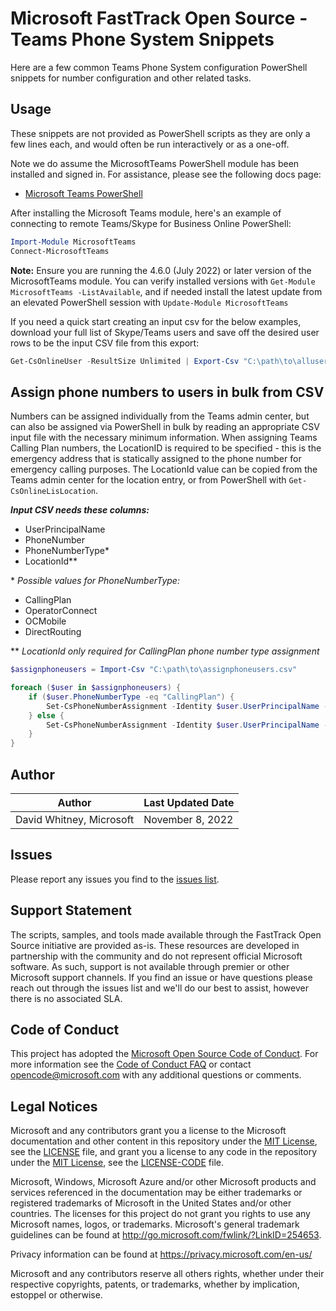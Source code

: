 # Microsoft FastTrack Open Source - Teams Phone System Snippets

Here are a few common Teams Phone System configuration PowerShell snippets for number configuration and other related tasks.

## Usage

These snippets are not provided as PowerShell scripts as they are only a few lines each, and would often be run interactively or as a one-off.

Note we do assume the MicrosoftTeams PowerShell module has been installed and signed in. For assistance, please see the following docs page:

- [Microsoft Teams PowerShell](https://docs.microsoft.com/en-us/MicrosoftTeams/teams-powershell-install)

After installing the Microsoft Teams module, here's an example of connecting to remote Teams/Skype for Business Online PowerShell:

```PowerShell
Import-Module MicrosoftTeams
Connect-MicrosoftTeams
```

**Note:** Ensure you are running the 4.6.0 (July 2022) or later version of the MicrosoftTeams module. You can verify installed versions with `Get-Module MicrosoftTeams -ListAvailable`, and if needed install the latest update from an elevated PowerShell session with `Update-Module MicrosoftTeams`

If you need a quick start creating an input csv for the below examples, download your full list of Skype/Teams users and save off the desired user rows to be the input CSV file from this export:

```PowerShell
Get-CsOnlineUser -ResultSize Unlimited | Export-Csv "C:\path\to\allusers.csv"
```

## Assign phone numbers to users in bulk from CSV

Numbers can be assigned individually from the Teams admin center, but can also be assigned via PowerShell in bulk by reading an appropriate CSV input file with the necessary minimum information. When assigning Teams Calling Plan numbers, the LocationID is required to be specified - this is the emergency address that is statically assigned to the phone number for emergency calling purposes. The LocationId value can be copied from the Teams admin center for the location entry, or from PowerShell with `Get-CsOnlineLisLocation`.

**_Input CSV needs these columns:_**

- UserPrincipalName
- PhoneNumber
- PhoneNumberType*
- LocationId**

\* _Possible values for PhoneNumberType:_

- CallingPlan
- OperatorConnect
- OCMobile
- DirectRouting

\*\* _LocationId only required for CallingPlan phone number type assignment_

```PowerShell
$assignphoneusers = Import-Csv "C:\path\to\assignphoneusers.csv"

foreach ($user in $assignphoneusers) {
    if ($user.PhoneNumberType -eq "CallingPlan") {
        Set-CsPhoneNumberAssignment -Identity $user.UserPrincipalName -PhoneNumber $user.PhoneNumber -PhoneNumberType $user.PhoneNumberType -LocationId $user.LocationId
    } else {
        Set-CsPhoneNumberAssignment -Identity $user.UserPrincipalName -PhoneNumber $user.PhoneNumber -PhoneNumberType $user.PhoneNumberType
    }
}
```

## Author

|Author|Last Updated Date
|----|--------------------------
|David Whitney, Microsoft|November 8, 2022|

## Issues

Please report any issues you find to the [issues list](https://github.com/microsoft/FastTrack/issues).

## Support Statement

The scripts, samples, and tools made available through the FastTrack Open Source initiative are provided as-is. These resources are developed in partnership with the community and do not represent official Microsoft software. As such, support is not available through premier or other Microsoft support channels. If you find an issue or have questions please reach out through the issues list and we'll do our best to assist, however there is no associated SLA.

## Code of Conduct

This project has adopted the [Microsoft Open Source Code of Conduct](https://opensource.microsoft.com/codeofconduct/).
For more information see the [Code of Conduct FAQ](https://opensource.microsoft.com/codeofconduct/faq/) or
contact [opencode@microsoft.com](mailto:opencode@microsoft.com) with any additional questions or comments.

## Legal Notices

Microsoft and any contributors grant you a license to the Microsoft documentation and other content in this repository under the [MIT License](https://opensource.org/licenses/MIT), see the [LICENSE](LICENSE) file, and grant you a license to any code in the repository under the [MIT License](https://opensource.org/licenses/MIT), see the [LICENSE-CODE](LICENSE-CODE) file.

Microsoft, Windows, Microsoft Azure and/or other Microsoft products and services referenced in the documentation may be either trademarks or registered trademarks of Microsoft in the United States and/or other countries. The licenses for this project do not grant you rights to use any Microsoft names, logos, or trademarks. Microsoft's general trademark guidelines can be found at http://go.microsoft.com/fwlink/?LinkID=254653.

Privacy information can be found at https://privacy.microsoft.com/en-us/

Microsoft and any contributors reserve all others rights, whether under their respective copyrights, patents,
or trademarks, whether by implication, estoppel or otherwise.
